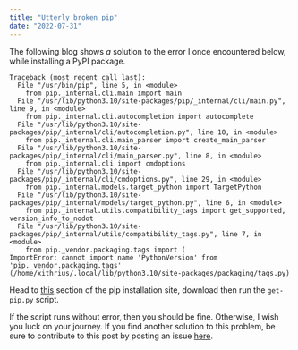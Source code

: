 ```yaml
---
title: "Utterly broken pip"
date: "2022-07-31"
---
```


The following blog shows _a_ solution to the error I once encountered below, while installing a PyPI package.

```
Traceback (most recent call last):
  File "/usr/bin/pip", line 5, in <module>
    from pip._internal.cli.main import main
  File "/usr/lib/python3.10/site-packages/pip/_internal/cli/main.py", line 9, in <module>
    from pip._internal.cli.autocompletion import autocomplete
  File "/usr/lib/python3.10/site-packages/pip/_internal/cli/autocompletion.py", line 10, in <module>
    from pip._internal.cli.main_parser import create_main_parser
  File "/usr/lib/python3.10/site-packages/pip/_internal/cli/main_parser.py", line 8, in <module>
    from pip._internal.cli import cmdoptions
  File "/usr/lib/python3.10/site-packages/pip/_internal/cli/cmdoptions.py", line 29, in <module>
    from pip._internal.models.target_python import TargetPython
  File "/usr/lib/python3.10/site-packages/pip/_internal/models/target_python.py", line 6, in <module>
    from pip._internal.utils.compatibility_tags import get_supported, version_info_to_nodot
  File "/usr/lib/python3.10/site-packages/pip/_internal/utils/compatibility_tags.py", line 7, in <module>
    from pip._vendor.packaging.tags import (
ImportError: cannot import name 'PythonVersion' from 'pip._vendor.packaging.tags' (/home/xithrius/.local/lib/python3.10/site-packages/packaging/tags.py)
```

Head to [this](https://pip.pypa.io/en/stable/installation/#get-pip-py) section of the pip installation site, download then run the `get-pip.py` script.

If the script runs without error, then you should be fine. Otherwise, I wish you luck on your journey. If you find another solution to this problem, be sure to contribute to this post by posting an issue [here](https://github.com/Xithrius/xithrius.cloud/issues/new).
